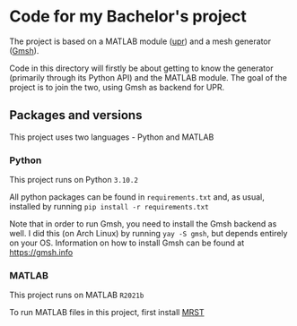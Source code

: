# Code for my Bachelor's project
The project is based on a MATLAB module ([upr](https://www.sintef.no/projectweb/mrst/modules/upr/)) and a mesh generator ([Gmsh](https://gmsh.info)).

Code in this directory will firstly be about getting to know the generator (primarily through its Python API) and the MATLAB module. The goal of the project is to join the two, using Gmsh as backend for UPR.

## Packages and versions
This project uses two languages - Python and MATLAB

### Python
This project runs on Python `3.10.2`

All python packages can be found in `requirements.txt` and, as usual, installed by running `pip install -r requirements.txt`

Note that in order to run Gmsh, you need to install the Gmsh backend as well. I did this (on Arch Linux) by running `yay -S gmsh`, but depends entirely on your OS. Information on how to install Gmsh can be found at https://gmsh.info

### MATLAB
This project runs on MATLAB `R2021b`

To run MATLAB files in this project, first install [MRST](https://www.sintef.no/projectweb/mrst/)
